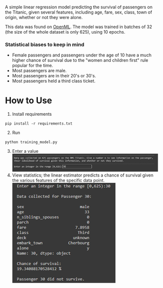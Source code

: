 A simple linear regression model predicting the survival of passengers on the Titanic, given several features, including age, fare, sex, class, town of origin, whether or not they were alone.

This data was found on [OpenML](https://www.openml.org/d/40945). The model was trained in batches of 32 (the size of the whole dataset is only 625), using 10 epochs.

### Statistical biases to keep in mind
* Female passengers and passengers under the age of 10 have a much higher chance of survival due to the "women and children first" rule popular for the time.
* Most passengers are male.
* Most passengers are in their 20's or 30's.
* Most passengers held a third class ticket.

# How to Use
1. Install requirements
```
pip install -r requirements.txt
```
2. Run
```
python training_model.py
```
3. Enter a value
![image](prompt.png)
4. View statistics; the linear estimator predicts a chance of survival given the various features of the specific data point.
![image](output.png)
